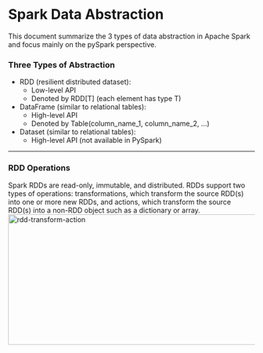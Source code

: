 # Spark Data Abstraction
This document summarize the 3 types of data abstraction in Apache Spark and focus mainly on the pySpark perspective. 

### Three Types of Abstraction
- RDD (resilient distributed dataset):
  - Low-level API
  - Denoted by RDD[T] (each element has type T)
- DataFrame (similar to relational tables):
  - High-level API
  - Denoted by Table(column_name_1, column_name_2, ...)
- Dataset (similar to relational tables):
  - High-level API (not available in PySpark)
----
### RDD Operations
Spark RDDs are read-only, immutable, and distributed. RDDs support two types of operations: transformations, which transform the source RDD(s) into one or more new RDDs, and actions, which transform the source RDD(s) into a non-RDD object such as a dictionary or array. 
<img width="1238" height="266" alt="rdd-transform-action" src="https://github.com/user-attachments/assets/1456d68b-457e-4551-ba34-6cff9aed0bf0" />
